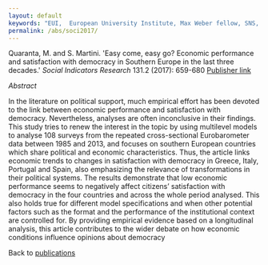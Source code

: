 ```yaml
---
layout: default
keywords: "EUI,  European University Institute, Max Weber fellow, SNS, Scuola Normale Superiore, LUISS, LUISS Guido Carli, post-doc, mario quaranta, publications, cv, CV, political science, sociology, political sociology, political protest, economic crisis, political participation, research, articles, article, Scuola Normale Superiore, book, books, conference, paper, researchgate, academia, googe scholar, scholar, dipartimento di scienze politiche, department of political science, democracy, political, social, european, participation, political science, social media"
permalink: /abs/soci2017/
---
```


Quaranta, M. and S. Martini. 'Easy come, easy go? Economic performance and satisfaction with democracy in Southern Europe in the last three decades.' *Social Indicators Research* 131.2 (2017): 659-680
[Publisher link](http://link.springer.com/article/10.1007/s11205-016-1270-0)

_Abstract_

In the literature on political support, much empirical effort has been devoted to the link between economic performance and satisfaction with democracy. Nevertheless, analyses are often inconclusive in their findings. This study tries to renew the interest in the topic by using multilevel models to analyse 108 surveys from the repeated cross-sectional Eurobarometer data between 1985 and 2013, and focuses on southern European countries which share political and economic characteristics. Thus, the article links economic trends to changes in satisfaction with democracy in Greece, Italy, Portugal and Spain, also emphasizing the relevance of transformations in their political systems. The results demonstrate that low economic performance seems to negatively affect citizens’ satisfaction with democracy in the four countries and across the whole period analysed. This also holds true for different model specifications and when other potential factors such as the format and the performance of the institutional context are controlled for. By providing empirical evidence based on a longitudinal analysis, this article contributes to the wider debate on how economic conditions influence opinions about democracy


Back to [publications](/publications/)
